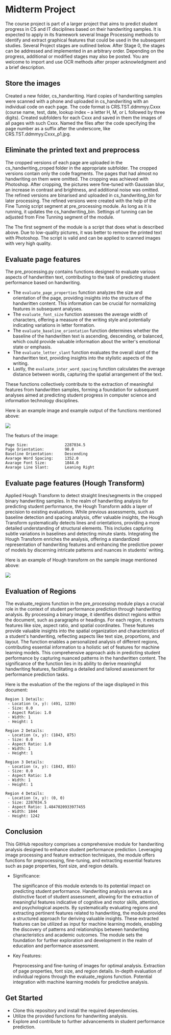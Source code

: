 # Midterm Project

The course project is part of a larger project that aims to predict student progress in CS and IT
disciplines based on their handwriting samples. It is expected to apply in its framework several Image
Processing methods to identify and extract graphical features that could be used in the subsequent studies.
Several Project stages are outlined below. After Stage 0, the stages can be addressed and implemented in an
arbitrary order. Depending on the progress, additional or modified stages may also be posted. You are
welcome to import and use OCR methods after proper acknowledgment and a brief description.

## Store the images

Created a new folder, cs_handwriting. Hard copies of handwriting samples were scanned with a phone and uploaded in 
cs_handwriting with an individual code on each page. The code format is CRS.TST.ddmmyy.Cxxx (course name, test, date, 
lookup index – a letter H, M, or L followed by three digits). Created subfolders for each Cxxx and saved in them the images 
of all pages with such Cxxx. Named the files after the code specifying the page number as a suffix after the underscore,
like CRS.TST.ddmmyy.Cxxx_p1.jpg.

## Eliminate the printed text and preprocess

The cropped versions of each page are uploaded in the cs_handwriting_croped folder in the appropriate subfolder. The cropped
versions contain only the code fragments. The pages that had almost no handwriting on them were omitted. The cropping was 
achieved with Photoshop. After cropping, the pictures were fine-tuned with Gaussian blur, an increase in contrast and brightness, 
and additional noise was omitted. The refined versions are binarised and uploaded in cs_handwriting_bin for later processing.
The refined versions were created with the help of the Fine Tunnig script segment at pre_processing module. As long as it is
running, it updates the cs_handwriting_bin. Settings of tunning can be adjusted from Fine Tunning segment of the module.

The The first segment of the module is a script that does what is described above. Due to low-quality pictures, it was 
better to remove the printed text with Photoshop. The script is valid and can be applied to scanned images with very
high quality.

## Evaluate page features

The pre_processing.py contains functions designed to evaluate various aspects of handwritten text, contributing to the 
task of predicting student performance based on handwriting. 

* The `evaluate_page_properties` function analyzes the size and orientation of the page, providing insights into the structure of the
handwritten content. This information can be crucial for normalizing features in subsequent analyses. 
* The `evaluate_font_size` function assesses the average width of characters, offering a measure of the writing style and potentially
indicating variations in letter formation. 
* The `evaluate_baseline_orientation` function determines whether the baseline of the handwritten text is ascending, descending, or balanced,
which could provide valuable information about the writer's emotional state or emphasis.
* The `evaluate_letter_slant` function evaluates the overall slant of the handwritten text, providing insights into the stylistic aspects of
the writing. 
* Lastly, the `evaluate_inter_word_spacing` function calculates the average distance between words, capturing the spatial arrangement of the text.

These functions collectively contribute to the extraction of meaningful features from handwritten samples, forming a foundation for subsequent
analyses aimed at predicting student progress in computer science and information technology disciplines.

Here is an example image and example output of the functions mentioned above:

![](https://github.com/Sargis-Hovsepyan/cs260-image-processing/blob/master/midterm_project/cs_handwriting_bin/H102/OOP.MT1.170215.H102_p2_bin.jpg)

The featurs of the image:

```
Page Size:                2287034.5
Page Orientation:         90.0
Baseline Orientation:     Descending
Avarage Word Spacing:     1352.0
Avarage Font Size:        1844.0
Avarage Line Slant:       Leaning Right
```

## Evaluate page features (Hough Transform)

Applied Hough Transform to detect straight lines/segments in the cropped binary handwriting samples. In the realm of handwriting 
analysis for predicting student performance, the Hough Transform adds a layer of precision to existing evaluations. While previous 
assessments, such as baseline detection and spacing analysis, offer valuable insights, the Hough Transform systematically detects lines 
and orientations, providing a more detailed understanding of structural elements. This includes capturing subtle variations in baselines
and detecting minute slants. Integrating the Hough Transform enriches the analysis, offering a standardized representation of handwriting
features and enhancing the predictive power of models by discerning intricate patterns and nuances in students' writing.

Here is an example of Hough transform on the sample image mentioned above:

![](https://github.com/Sargis-Hovsepyan/cs260-image-processing/blob/master/midterm_project/cs_handwriting/Hough.png)

## Evaluation of Regions

The evaluate_regions function in the pre_processing module plays a crucial role in the context of student performance prediction
through handwriting analysis. By processing a binary image, it identifies distinct regions within the document, such as paragraphs
or headings. For each region, it extracts features like size, aspect ratio, and spatial coordinates. These features provide valuable
insights into the spatial organization and characteristics of a student's handwriting, reflecting aspects like text size, proportions,
and layout. The function enables a personalized analysis of different regions, contributing essential information to a holistic set of
features for machine learning models. This comprehensive approach aids in predicting student performance by capturing nuanced patterns
in the handwritten content. The significance of the function lies in its ability to derive meaningful handwriting features, facilitating
a detailed and tailored assessment for performance prediction tasks.

Here is the evaluation of the the regions of the iage displayed in this document:

```
Region 1 Details:
 - Location (x, y): (491, 1239)
 - Size: 0.0
 - Aspect Ratio: 1.0
 - Width: 1
 - Height: 1

Region 2 Details:
 - Location (x, y): (1843, 875)
 - Size: 0.0
 - Aspect Ratio: 1.0
 - Width: 1
 - Height: 1

Region 3 Details:
 - Location (x, y): (1843, 855)
 - Size: 0.0
 - Aspect Ratio: 1.0
 - Width: 1
 - Height: 1

Region 4 Details:
 - Location (x, y): (0, 0)
 - Size: 2287034.5
 - Aspect Ratio: 1.4847020933977455
 - Width: 1844
 - Height: 1242
```

## Conclusion

This GitHub repository comprises a comprehensive module for handwriting analysis designed to enhance student performance prediction. 
Leveraging image processing and feature extraction techniques, the module offers functions for preprocessing, fine-tuning, and extracting
essential features such as page properties, font size, and region details.

* Significance:
    
    The significance of this module extends to its potential impact on predicting student performance. Handwriting analysis serves as a
    distinctive facet of student assessment, allowing for the extraction of meaningful features indicative of cognitive and motor skills,
    attention, and psychological aspects. By systematically evaluating regions and extracting pertinent features related to handwriting,
    the module provides a structured approach for deriving valuable insights. These extracted features can be utilized as input for machine
    learning models, enabling the discovery of patterns and relationships between handwriting characteristics and academic outcomes. The
    module sets the foundation for further exploration and development in the realm of education and performance assessment.

* Key Features:

    Preprocessing and fine-tuning of images for optimal analysis.
    Extraction of page properties, font size, and region details.
    In-depth evaluation of individual regions through the evaluate_regions function.
    Potential integration with machine learning models for predictive analysis.

## Get Started

- Clone this repository and install the required dependencies.
- Utilize the provided functions for handwriting analysis.
- Explore and contribute to further advancements in student performance prediction.